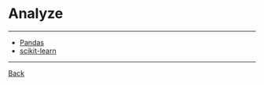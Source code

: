 # Analyze

---

- [Pandas](https://pandas.pydata.org/docs/)
- [scikit-learn](https://scikit-learn.org/stable/tutorial/index.html)

---

[Back](./../MachineLearning.md)
